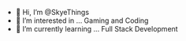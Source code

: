 - 👋 Hi, I’m @SkyeThings
- 👀 I’m interested in ... Gaming and Coding
- 🌱 I’m currently learning ... Full Stack Development



<!---
SkyeThings/SkyeThings is a ✨ special ✨ repository because its `README.md` (this file) appears on your GitHub profile.
You can click the Preview link to take a look at your changes.
--->

